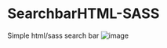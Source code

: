 # SearchbarHTML-SASS


Simple html/sass search bar
![image](https://user-images.githubusercontent.com/94281852/171122795-f76b1ff7-a93f-4c24-8ef5-377178514640.png)
